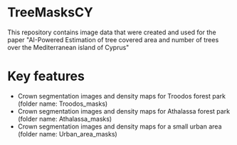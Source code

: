 # TreeMasksCY
 This repository contains image data that were created and used for the paper "AI-Powered Estimation of tree covered area and number of trees
 over the Mediterranean island of Cyprus"
# Key features
- Crown segmentation images  and density maps for Troodos forest park (folder name: Troodos_masks)
- Crown segmentation images  and density maps for Athalassa forest park (folder name: Athalassa_masks)
- Crown segmentation images  and density maps for a small urban area (folder name: Urban_area_masks)
